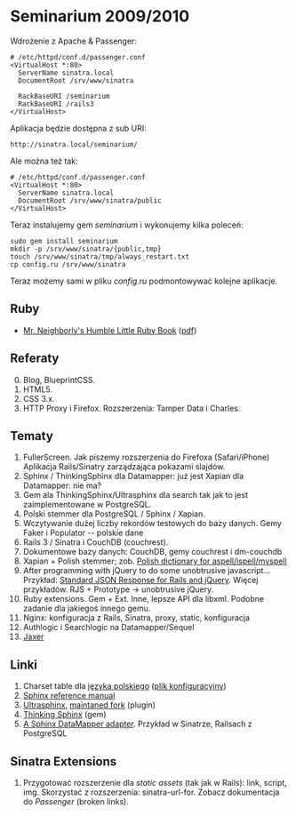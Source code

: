 # Seminarium 2009/2010

Wdrożenie z Apache &amp; Passenger:

    # /etc/httpd/conf.d/passenger.conf
    <VirtualHost *:80>
      ServerName sinatra.local
      DocumentRoot /srv/www/sinatra
    
      RackBaseURI /seminarium
      RackBaseURI /rails3
    </VirtualHost>

Aplikacja będzie dostępna z sub URI:

    http://sinatra.local/seminarium/

Ale można też tak:

    # /etc/httpd/conf.d/passenger.conf
    <VirtualHost *:80>
      ServerName sinatra.local
      DocumentRoot /srv/www/sinatra/public
    </VirtualHost>

Teraz instalujemy gem *seminarium* i wykonujemy kilka poleceń:

    sudo gem install seminarium
    mkdir -p /srv/www/sinatra/{public,tmp}
    touch /srv/www/sinatra/tmp/always_restart.txt
    cp config.ru /srv/www/sinatra

Teraz możemy sami w pliku *config.ru* podmontowywać kolejne aplikacje.

 
## Ruby

* [Mr. Neighborly's Humble Little 
  Ruby Book](http://www.humblelittlerubybook.com/book/html/index.html)
  \([pdf](http://www.humblelittlerubybook.com/book/hlrb.pdf)\)


## Referaty

0. Blog, BlueprintCSS.
1. HTML5.
1. CSS 3.x.
1. HTTP Proxy i Firefox. Rozszerzenia: Tamper Data i Charles.


## Tematy

1. FullerScreen. Jak piszemy rozszerzenia do Firefoxa (Safari/iPhone)
   Aplikacja Rails/Sinatry zarządzająca pokazami slajdów.
1. Sphinx / ThinkingSphinx dla Datamapper: już jest
   Xapian dla Datamapper: nie ma?
1. Gem ala ThinkingSphinx/Ultrasphinx dla search tak
   jak to jest zaimplementowane w PostgreSQL.
1. Polski stemmer dla PostgreSQL / Sphinx / Xapian.
1. Wczytywanie dużej liczby rekordów testowych do bazy danych.
   Gemy Faker i Populator -- polskie dane
1. Rails 3 / Sinatra i CouchDB (couchrest).
1. Dokumentowe bazy danych: CouchDB, gemy couchrest i dm-couchdb
1. Xapian + Polish stemmer; 
   zob. [Polish dictionary for aspell/ispell/myspell](http://www.sjp.pl/slownik/en/)
1. After programming with jQuery to do some unobtrusive javascript…
   Przykład: [Standard JSON Response for Rails and 
   jQuery](http://paydrotalks.com/posts/45-standard-json-response-for-rails-and-jquery).
   Więcej przykładów. RJS + Prototype → unobtrusive jQuery.
1. Ruby extensions. Gem + Ext. Inne, lepsze API dla libxml.
   Podobne zadanie dla jakiegoś innego gemu.
1. Nginx: konfiguracja z Rails, Sinatra, proxy, static, konfiguracja
1. Authlogic i Searchlogic na Datamapper/Sequel
1. [Jaxer](http://jaxer.org/)


## Linki

1. Charset table dla 
   [języka polskiego](http://sphinxsearch.com/wiki/doku.php?id=charset_tables#polish)
   \([plik konfiguracyjny](http://pastie.org/481846)\)
2. [Sphinx reference manual](http://www.sphinxsearch.com/docs/current.html)
3. [Ultrasphinx](http://github.com/fauna/ultrasphinx/),
   [maintaned fork](http://github.com/DrMark/ultrasphinx/) (plugin)
4. [Thinking Sphinx](http://github.com/freelancing-god/thinking-sphinx/) (gem)
5. [A Sphinx DataMapper adapter](http://github.com/shanna/dm-sphinx-adapter/).
   Przykład w Sinatrze, Railsach z PostgreSQL


## Sinatra Extensions

1. Przygotować rozszerzenie dla *static assets* (tak jak w Rails): 
   link, script, img. Skorzystać z rozszerzenia: sinatra-url-for.
   Zobacz dokumentacja do *Passenger* (broken links).
